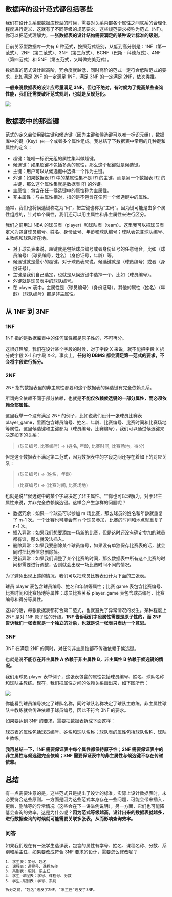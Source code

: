 ## 数据库的设计范式都包括哪些

我们在设计关系型数据库模型的时候，需要对关系内部各个属性之间联系的合理化程度进行定义，这就有了不同等级的规范要求，这些规范要求被称为范式（NF）。你可以把范式理解为，**一张数据表的设计结构需要满足的某种设计标准的级别。**

目前关系型数据库一共有 6 种范式，按照范式级别，从低到高分别是：1NF（第一范式）、2NF（第二范式）、3NF（第三范式）、BCNF（巴斯 - 科德范式）、4NF（第四范式）和 5NF（第五范式，又叫做完美范式）。

数据库的范式设计越高阶，冗余度就越低，同时高阶的范式一定符合低阶范式的要求，比如满足 2NF 的一定满足 1NF，满足 3NF 的一定满足 2NF，依次类推。

**一般来说数据表的设计应尽量满足 3NF。但也不绝对，有时候为了提高某些查询性能，我们还需要破坏范式规则，也就是反规范化。**

![](D:\Work\TyporaNotes\note\Sql\Mysql\SQL必知必会\pict\21-1.png)

## 数据表中的那些键

范式的定义会使用到主键和候选键（因为主键和候选键可以唯一标识元组），数据库中的键（Key）由一个或者多个属性组成。我总结了下数据表中常用的几种键和属性的定义：

* 超键：能唯一标识元组的属性集叫做超键。
* 候选键：如果超键不包括多余的属性，那么这个超键就是候选键。
* 主键：用户可以从候选键中选择一个作为主键。
* 外键：如果数据表 R1 中的某属性集不是 R1 的主键，而是另一个数据表 R2 的主键，那么这个属性集就是数据表 R1 的外键。
* 主属性：包含在任一候选键中的属性称为主属性。
* 非主属性：与主属性相对，指的是不包含在任何一个候选键中的属性。

通常，我们也将候选键称之为“码”，把主键也称为“主码”。因为键可能是由多个属性组成的，针对单个属性，我们还可以用主属性和非主属性来进行区分。

我们之前用过 NBA 的球员表（player）和球队表（team）。这里我可以把球员表定义为包含球员编号、姓名、身份证号、年龄和球队编号；球队表包含球队编号、主教练和球队所在地。

* 对于球员表来说，超键就是包括球员编号或者身份证号的任意组合，比如（球员编号）（球员编号，姓名）（身份证号，年龄）等。
* 候选键就是最小的超键，对于球员表来说，候选键就是（球员编号）或者（身份证号）。
* 主键是我们自己选定，也就是从候选键中选择一个，比如（球员编号）。
* 外键就是球员表中的球队编号。
* 在 player 表中，主属性是（球员编号）（身份证号），其他的属性（姓名）（年龄）（球队编号）都是非主属性。

## 从 1NF 到 3NF

### 1NF

1NF 指的是数据库表中的任何属性都是原子性的，不可再分。

这很好理解，我们在设计某个字段的时候，对于字段 X 来说，就不能把字段 X 拆分成字段 X-1 和字段 X-2。事实上，**任何的 DBMS 都会满足第一范式的要求，不会将字段进行拆分。**

### 2NF

2NF 指的数据表里的非主属性都要和这个数据表的候选键有完全依赖关系。

所谓完全依赖不同于部分依赖，也就是**不能仅依赖候选键的一部分属性，而必须依赖全部属性。**

这里我举一个没有满足 2NF 的例子，比如说我们设计一张球员比赛表 player_game，里面包含球员编号、姓名、年龄、比赛编号、比赛时间和比赛场地等属性，这里候选键和主键都为（球员编号，比赛编号），我们可以通过候选键来决定如下的关系：

> (球员编号, 比赛编号) → (姓名, 年龄, 比赛时间, 比赛场地，得分)

但是这个数据表不满足第二范式，因为数据表中的字段之间还存在着如下的对应关系：

> (球员编号) → (姓名，年龄)
>
> (比赛编号) → (比赛时间, 比赛场地)

也就是说**候选键中的某个字段决定了非主属性。**你也可以理解为，对于非主属性来说，并非完全依赖候选键。这样会产生怎样的问题呢？

* 数据冗余：如果一个球员可以参加 m 场比赛，那么球员的姓名和年龄就重复了 m-1 次。一个比赛也可能会有 n 个球员参加，比赛的时间和地点就重复了 n-1 次。
* 插入异常：如果我们想要添加一场新的比赛，但是这时还没有确定参加的球员都有谁，那么就没法插入。
* 删除异常：如果我要删除某个球员编号，如果没有单独保存比赛表的话，就会同时把比赛信息删除掉。
* 更新异常：如果我们调整了某个比赛的时间，那么数据表中所有这个比赛的时间都需要进行调整，否则就会出现一场比赛时间不同的情况。

为了避免出现上述的情况，我们可以把球员比赛表设计为下面的三张表。

球员 player 表包含球员编号、姓名和年龄等属性；比赛 game 表包含比赛编号、比赛时间和比赛场地等属性；球员比赛关系 player_game 表包含球员编号、比赛编号和得分等属性。

这样的话，每张数据表都符合第二范式，也就避免了异常情况的发生。某种程度上 2NF 是对 1NF 原子性的升级。**1NF 告诉我们字段属性需要是原子性的，而 2NF 告诉我们一张表就是一个独立的对象，也就是说一张表只表达一个意思。**

### 3NF

3NF 在满足 2NF 的同时，对任何非主属性都不传递依赖于候选键。

也就是说**不能存在非主属性 A 依赖于非主属性 B，非主属性 B 依赖于候选键的情况。**

我们用球员 player 表举例子，这张表包含的属性包括球员编号、姓名、球队名称和球队主教练。现在，我们把属性之间的依赖关系画出来，如下图所示：

![](D:\Work\TyporaNotes\note\Sql\Mysql\SQL必知必会\pict\21-2.png)

你能看到球员编号决定了球队名称，同时球队名称决定了球队主教练，非主属性球队主教练就会传递依赖于球员编号，因此不符合 3NF 的要求。

如果要达到 3NF 的要求，需要把数据表拆成下面这样：

球员表的属性包括球员编号、姓名和球队名称；球队表的属性包括球队名称、球队主教练。

**我再总结一下，1NF 需要保证表中每个属性都保持原子性；2NF 需要保证表中的非主属性与候选键完全依赖；3NF 需要保证表中的非主属性与候选键不存在传递依赖。**

## 总结

有一点需要注意的是，这些范式只是提出了设计的标准，实际上设计数据表时，未必要符合这些原则。一方面是因为这些范式本身存在一些问题，可能会带来插入，更新，删除等的异常情况（这些会在下一讲举例说明），另一方面，它们也可能降低会查询的效率。这是为什么呢？**因为范式等级越高，设计出来的数据表就越多，进行数据查询的时候就可能需要关联多张表，从而影响查询效率。**

### 问答

如果我们现在有一张学生选课表，包含的属性有学号、姓名、课程名称、分数、系别和系主任，如果要改成符合 3NF 要求的设计，需要怎么修改呢？

```tex
1. 学生表：学号、姓名
2. 课程表：课程号、课程名称
3. 系别表：系别、系主任
4. 学生-课程表：学号、课程号、分数
5. 学生-系别表：学号、系别

拆分之前，“姓名”违反了2NF，“系主任”违反了3NF。
```

